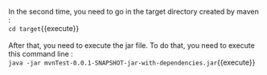 In the second time, you need to go in the target directory created by maven :
<br>`cd target`{{execute}}<br><br>
After that, you need to execute the jar file.
To do that, you need to execute this command line :
<br>`java -jar mvnTest-0.0.1-SNAPSHOT-jar-with-dependencies.jar`{{execute}}
